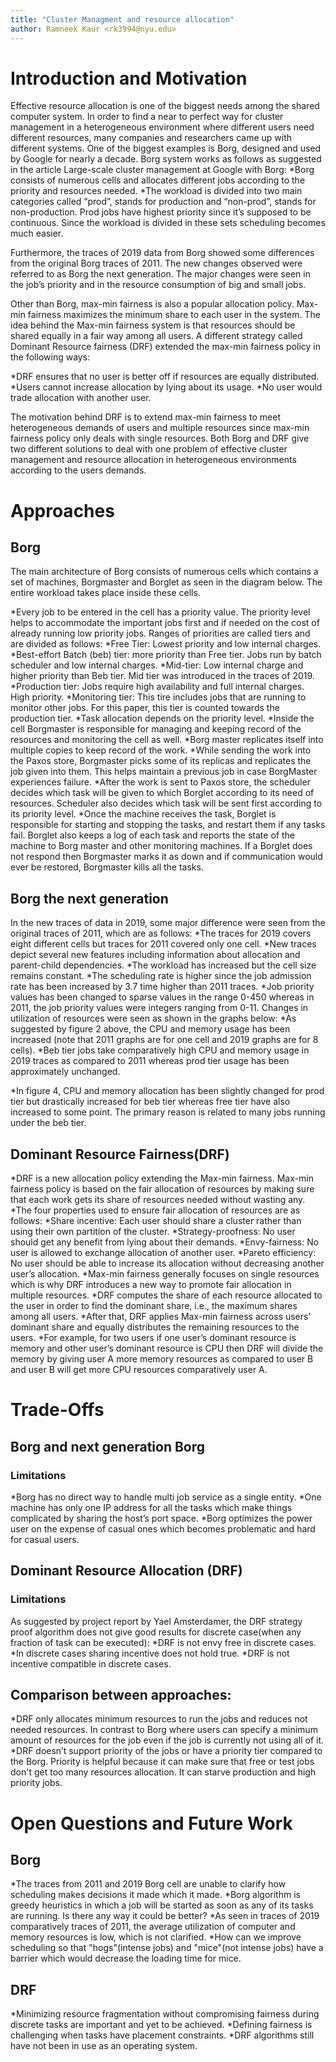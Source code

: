 ```yaml
---
title: "Cluster Managment and resource allocation"
author: Ramneek Kaur <rk3994@nyu.edu>
---
```

# Introduction and Motivation
Effective resource allocation is one of the biggest needs among the shared computer system. In order to find a near to perfect way for cluster management in a heterogeneous environment where different users need different resources, many companies and researchers came up with different systems. One of the biggest examples is Borg, designed and used by Google for nearly a decade. Borg system works as follows as suggested in the article Large-scale cluster management at Google with Borg:
  *Borg consists of numerous cells and allocates different jobs according to the priority and resources needed.
  *The workload is divided into two main categories called “prod”, stands for production and “non-prod”, stands for non-production.  Prod jobs have highest priority since it’s supposed to be continuous. Since the workload is divided in these sets scheduling becomes much easier.

Furthermore, the traces of 2019 data from Borg showed some differences from the original Borg traces of 2011. The new changes observed were referred to as Borg the next generation. The major changes were seen in the job’s priority and in the resource consumption of big and small jobs.
 
Other than Borg, max-min fairness is also a popular allocation policy. Max-min fairness maximizes the minimum share to each user in the system. The idea behind the Max-min fairness system is that resources should be shared equally in a fair way among all users. A different strategy called Dominant Resource fairness (DRF) extended the max-min fairness policy in the following ways:
 
*DRF ensures that no user is better off if resources are equally distributed.
*Users cannot increase allocation by lying about its usage.
*No user would trade allocation with another user.

The motivation behind DRF is to extend max-min fairness to meet heterogeneous demands of users and multiple resources since max-min fairness policy only deals with single resources. Both Borg and DRF give two different solutions to deal with one problem of effective cluster management and resource allocation in heterogeneous environments according to the users demands.

# Approaches
## Borg
The main architecture of Borg consists of numerous cells which contains a set of machines, Borgmaster and Borglet as seen in the diagram below. The entire workload takes place inside these cells. 

*Every job to be entered in the cell has a priority value. The priority level helps to accommodate the important jobs first and if needed on the cost of already running low priority jobs. Ranges of priorities are called tiers and are divided as follows:
  *Free Tier: Lowest priority and low internal charges.
  *Best-effort Batch (beb) tier: more priority than Free tier. Jobs run by batch scheduler and low internal charges.
  *Mid-tier: Low internal charge and higher priority than Beb tier. Mid tier was introduced in the traces of 2019.
  *Production tier: Jobs require high availability and full internal charges. High priority.
  *Monitoring tier: This tire includes jobs that are running to monitor other jobs. For this paper, this tier is counted towards the production tier.
*Task allocation depends on the priority level.
*Inside the cell Borgmaster is responsible for managing and keeping record of the resources and monitoring the cell as well. 
*Borg master replicates itself into multiple copies to keep record of the work. 
*While sending the work into the Paxos store, Borgmaster picks some of its replicas and replicates the job given into them. This helps maintain a previous job in case BorgMaster experiences failure.
*After the work is sent to Paxos store, the scheduler decides which task will be given to which Borglet according to its need of resources. Scheduler also decides which task will be sent first according to its priority level. 
*Once the machine receives the task, Borglet is responsible for starting and stopping the tasks, and restart them if any tasks fail. Borglet also keeps a log of each task and reports the state of the machine to Borg master and other monitoring machines. If a Borglet does not respond then Borgmaster marks it as down and if communication would ever be restored, Borgmaster kills all the tasks.

## Borg the next generation
In the new traces of data in 2019, some major difference were seen from the original traces of 2011, which are as follows:
*The traces for 2019 covers eight different cells but traces for 2011 covered only one cell.
*New traces depict several new features including information about allocation and parent-child dependencies. 
*The workload has increased but the cell size remains constant.
*The scheduling rate is higher since the job admission rate has been increased by 3.7 time higher than 2011 traces. 
*Job priority values has been changed to sparse values in the range 0-450 whereas in 2011, the job priority values were integers ranging from 0-11.
Changes in utilization of resources were seen as shown in the graphs below:
  *As suggested by figure 2 above, the CPU and memory usage has been increased (note that 2011 graphs are for one cell and 2019 graphs are for 8 cells).
  *Beb tier jobs take comparatively high CPU and memory usage in 2019 traces as compared to 2011 whereas prod tier usage has been approximately unchanged.
  
  *In figure 4, CPU and memory allocation has been slightly changed for prod tier but drastically increased for beb tier whereas free tier have also increased to      some point. The primary reason is related to many jobs running under the beb tier.
  
## Dominant Resource Fairness(DRF)
*DRF is a new allocation policy extending the Max-min fairness. Max-min fairness policy is based on the fair allocation of resources by making sure that each work gets its share of resources needed without wasting any.
*The four properties used to ensure fair allocation of resources are as follows:
  *Share incentive: Each user should share a cluster rather than using their own partition of the cluster.
  *Strategy-proofness: No user should get any benefit from lying about their demands.
  *Envy-fairness: No user is allowed to exchange allocation of another user.
  *Pareto efficiency: No user should be able to increase its allocation without decreasing another user’s allocation.
*Max-min fairness generally focuses on single resources which is why DRF introduces a new way to promote fair allocation in multiple resources. 
*DRF computes the share of each resource allocated to the user in order to find the dominant share, i.e., the maximum shares among all users.
*After that, DRF applies Max-min fairness across users' dominant share and equally distributes the remaining resources to the users. 
*For example, for two users if one user’s dominant resource is memory and other user’s dominant resource is CPU then DRF will divide the memory by giving user A more memory resources as compared to user B and user B will get more CPU resources comparatively user A.


# Trade-Offs
## Borg and next generation Borg
### Limitations
*Borg has no direct way to handle multi job service as a single entity.
*One machine has only one IP address for all the tasks which make things complicated by sharing the host’s port space.
*Borg optimizes the power user on the expense of casual ones which becomes problematic and hard for casual users.

## Dominant Resource Allocation (DRF)
### Limitations
As suggested by project report by Yael Amsterdamer, the DRF strategy proof algorithm does not give good results for discrete case(when any fraction of task can be executed):
*DRF is not envy free in discrete cases.
*In discrete cases sharing incentive does not hold true.
*DRF is not incentive compatible in discrete cases.

## Comparison between approaches:
*DRF only allocates minimum resources to run the jobs and reduces not needed resources. In contrast to Borg where users can specify a minimum amount of resources for the job even if the job is currently not using all of it. 
*DRF doesn’t support priority of the jobs or have a priority tier compared to the Borg. Priority is helpful because it can make sure that free or test jobs don't get too many resources allocation. It can starve production and high priority jobs. 


# Open Questions and Future Work
## Borg
*The traces from 2011 and 2019 Borg cell are unable to clarify how scheduling makes decisions it made which it made.
*Borg algorithm is greedy heuristics in which a job will be started as soon as any of its tasks are running. Is there any way it could be better?
*As seen in traces of 2019 comparatively traces of 2011, the average utilization of computer and memory resources is low, which is not clarified.
*How can we improve scheduling so that "hogs"(intense jobs) and "mice"(not intense jobs) have a barrier which would decrease the loading time for mice.

## DRF
*Minimizing resource fragmentation without compromising fairness during discrete tasks are important and yet to be achieved.
*Defining fairness is challenging when tasks have placement constraints.
*DRF algorithms still have not been in use as an operating system.

